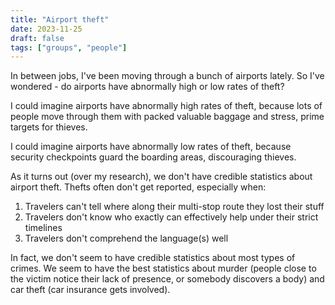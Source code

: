 ```yaml
---
title: "Airport theft"
date: 2023-11-25
draft: false
tags: ["groups", "people"]
---
```

In between jobs, I've been moving through a bunch of airports lately. So I've wondered - do airports have abnormally high or low rates of theft?

I could imagine airports have abnormally high rates of theft, because lots of people move through them with packed valuable baggage and stress, prime targets for thieves.

I could imagine airports have abnormally low rates of theft, because security checkpoints guard the boarding areas, discouraging thieves.

As it turns out (over my research), we don't have credible statistics about airport theft. Thefts often don't get reported, especially when:
1. Travelers can't tell where along their multi-stop route they lost their stuff
2. Travelers don't know who exactly can effectively help under their strict timelines
3. Travelers don't comprehend the language(s) well

In fact, we don't seem to have credible statistics about most types of crimes. We seem to have the best statistics about murder (people close to the victim notice their lack of presence, or somebody discovers a body) and car theft (car insurance gets involved).
